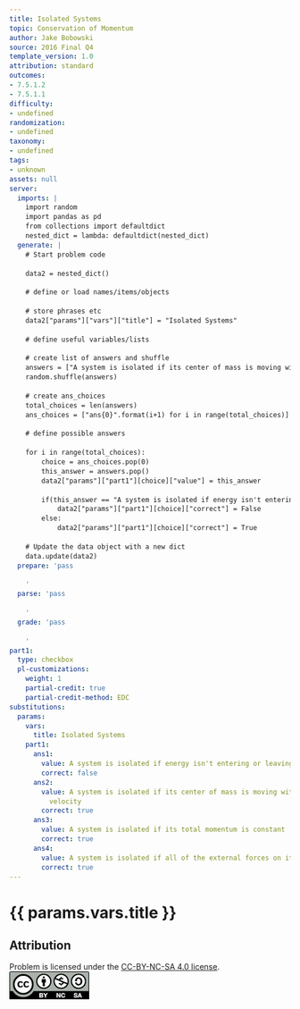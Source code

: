 ```yaml
---
title: Isolated Systems
topic: Conservation of Momentum
author: Jake Bobowski
source: 2016 Final Q4
template_version: 1.0
attribution: standard
outcomes:
- 7.5.1.2
- 7.5.1.1
difficulty:
- undefined
randomization:
- undefined
taxonomy:
- undefined
tags:
- unknown
assets: null
server:
  imports: |
    import random
    import pandas as pd
    from collections import defaultdict
    nested_dict = lambda: defaultdict(nested_dict)
  generate: |
    # Start problem code

    data2 = nested_dict()

    # define or load names/items/objects

    # store phrases etc
    data2["params"]["vars"]["title"] = "Isolated Systems"

    # define useful variables/lists

    # create list of answers and shuffle
    answers = ["A system is isolated if its center of mass is moving with constant velocity", "A system is isolated if energy isn't entering or leaving the system", "A system is isolated if all of the external forces on it are balanced", "A system is isolated if its total momentum is constant"]
    random.shuffle(answers)

    # create ans_choices
    total_choices = len(answers)
    ans_choices = ["ans{0}".format(i+1) for i in range(total_choices)]

    # define possible answers

    for i in range(total_choices):
        choice = ans_choices.pop(0)
        this_answer = answers.pop()
        data2["params"]["part1"][choice]["value"] = this_answer

        if(this_answer == "A system is isolated if energy isn't entering or leaving the system"):
            data2["params"]["part1"][choice]["correct"] = False
        else:
            data2["params"]["part1"][choice]["correct"] = True

    # Update the data object with a new dict
    data.update(data2)
  prepare: 'pass

    '
  parse: 'pass

    '
  grade: 'pass

    '
part1:
  type: checkbox
  pl-customizations:
    weight: 1
    partial-credit: true
    partial-credit-method: EDC
substitutions:
  params:
    vars:
      title: Isolated Systems
    part1:
      ans1:
        value: A system is isolated if energy isn't entering or leaving the system
        correct: false
      ans2:
        value: A system is isolated if its center of mass is moving with constant
          velocity
        correct: true
      ans3:
        value: A system is isolated if its total momentum is constant
        correct: true
      ans4:
        value: A system is isolated if all of the external forces on it are balanced
        correct: true
---
```

# {{ params.vars.title }}

## Attribution

Problem is licensed under the [CC-BY-NC-SA 4.0 license](https://creativecommons.org/licenses/by-nc-sa/4.0/).
![The Creative Commons 4.0 license requiring attribution-BY, non-commercial-NC, and share-alike-SA license.](https://raw.githubusercontent.com/firasm/bits/master/by-nc-sa.png)